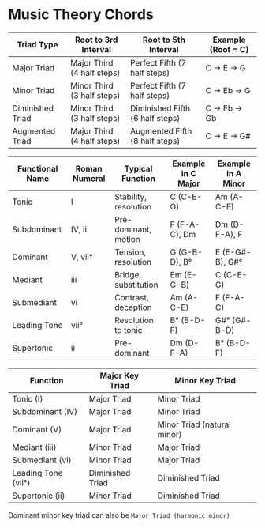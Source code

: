 # Music Theory Chords

| Triad Type       | Root to 3rd Interval       | Root to 5th Interval            | Example (Root = C) |
|------------------|----------------------------|---------------------------------|--------------------|
| Major Triad      | Major Third (4 half steps) | Perfect Fifth (7 half steps)    | C → E → G          |
| Minor Triad      | Minor Third (3 half steps) | Perfect Fifth (7 half steps)    | C → Eb → G         |
| Diminished Triad | Minor Third (3 half steps) | Diminished Fifth (6 half steps) | C → Eb → Gb        |
| Augmented Triad  | Major Third (4 half steps) | Augmented Fifth (8 half steps)  | C → E → G#         |

| Functional Name | Roman Numeral | Typical Function      | Example in C Major | Example in A Minor |
|-----------------|---------------|-----------------------|--------------------|--------------------|
| Tonic           | I             | Stability, resolution | C (C-E-G)          | Am (A-C-E)         |
| Subdominant     | IV, ii        | Pre-dominant, motion  | F (F-A-C), Dm      | Dm (D-F-A), F      |
| Dominant        | V, vii°       | Tension, resolution   | G (G-B-D), B°      | E (E-G#-B), G#°    |
| Mediant         | iii           | Bridge, substitution  | Em (E-G-B)         | C (C-E-G)          |
| Submediant      | vi            | Contrast, deception   | Am (A-C-E)         | F (F-A-C)          |
| Leading Tone    | vii°          | Resolution to tonic   | B° (B-D-F)         | G#° (G#-B-D)       |
| Supertonic      | ii            | Pre-dominant          | Dm (D-F-A)         | B° (B-D-F)         |

| Function            | Major Key Triad  | Minor Key Triad             |
|---------------------|------------------|-----------------------------|
| Tonic (I)           | Major Triad      | Minor Triad                 |
| Subdominant (IV)    | Major Triad      | Minor Triad                 |
| Dominant (V)        | Major Triad      | Minor Triad (natural minor) |
| Mediant (iii)       | Minor Triad      | Major Triad                 |
| Submediant (vi)     | Minor Triad      | Major Triad                 |
| Leading Tone (vii°) | Diminished Triad | Diminished Triad            |
| Supertonic (ii)     | Minor Triad      | Diminished Triad            |

Dominant minor key triad can also be `Major Triad (harmonic minor)`
